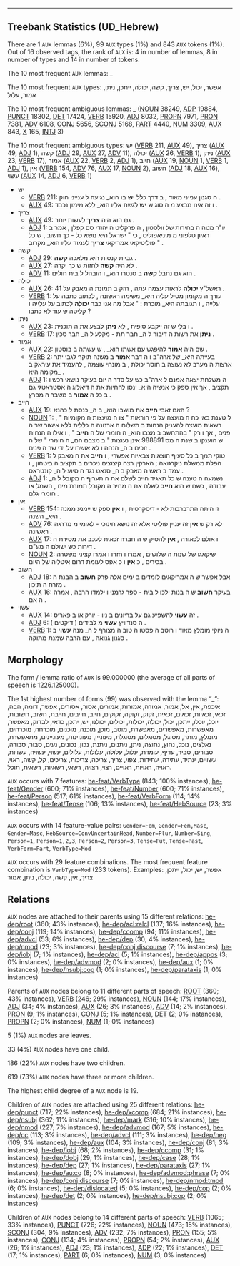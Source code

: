 

--------------------------------------------------------------------------------

## Treebank Statistics (UD_Hebrew)

There are 1 `AUX` lemmas (6%), 99 `AUX` types (1%) and 843 `AUX` tokens (1%).
Out of 16 observed tags, the rank of `AUX` is: 4 in number of lemmas, 8 in number of types and 14 in number of tokens.

The 10 most frequent `AUX` lemmas: _

The 10 most frequent `AUX` types:  אפשר, יכול, יש, צריך, קשה, יכולה, ייתכן, ניתן, אמור, עלול

The 10 most frequent ambiguous lemmas: _ ([NOUN]() 38249, [ADP]() 19884, [PUNCT]() 18302, [DET]() 17424, [VERB]() 15920, [ADJ]() 8032, [PROPN]() 7971, [PRON]() 7381, [ADV]() 6108, [CONJ]() 5656, [SCONJ]() 5168, [PART]() 4440, [NUM]() 3309, [AUX]() 843, [X]() 165, [INTJ]() 3)

The 10 most frequent ambiguous types:  יש ([VERB]() 211, [AUX]() 49), צריך ([AUX]() 49, [ADJ]() 1), קשה ([ADJ]() 29, [AUX]() 27, [ADV]() 11), יכולה ([AUX]() 26, [VERB]() 1), ניתן ([AUX]() 23, [VERB]() 17), אמור ([AUX]() 22, [VERB]() 2, [ADJ]() 1), חייב ([AUX]() 19, [NOUN]() 1, [VERB]() 1, [ADJ]() 1), אין ([VERB]() 154, [ADV]() 76, [AUX]() 17, [NOUN]() 2), חשוב ([ADJ]() 18, [AUX]() 16), עשוי ([AUX]() 14, [ADJ]() 6, [VERB]() 1)


* יש
  * [VERB]() 211: ה סגנון ענייני מאוד , ב דרך כלל <b>יש</b> בו הוא_ נגיעה ל ענייני חוק .
  * [AUX]() 49: ו זה אינו מבצע מ ה סוג ש <b>יש</b> לגשת אליו הוא_ ללא מימון נכבד .
* צריך
  * [AUX]() 49: גם הוא היה <b>צריך</b> לעשות יותר .
  * [ADJ]() 1: יו"ר מטה ה בחירות של וולסטון , ה פרקליט ה יהודי סם קפלן , אמר ב ראיון טלפוני מ מיניאפוליס , כי " ישראל היא נושא כל - כך חשוב , ש כל פוליטיקאי אמריקאי <b>צריך</b> לעמוד עליו הוא_ מקרוב " .
* קשה
  * [ADJ]() 29: גביית קנסות היא מלאכה <b>קשה</b> .
  * [AUX]() 27: לא היה <b>קשה</b> לחזות ש כך יקרה .
  * [ADV]() 11: הוא גם נחבל <b>קשה</b> ב סנטרו הוא_ ו הובהל ל בית חולים .
* יכולה
  * [AUX]() 26: ראשל"ץ <b>יכולה</b> לראות עצמה עתה , חזק ב תמונת ה מאבק על 41 .
  * [VERB]() 1: עורך ה מקומון מטיל עליה היא_ משימה ראשונה , לכתוב כתבה על עלייה , ו תגובתה היא_ מוכרת : " אבל מה אני כבר <b>יכולה</b> לכתוב על עלייה ו קליטה ש עוד לא כתבו ?
* ניתן
  * [AUX]() 23: ו בלי ש זה ייקבע סופית , לא <b>ניתן</b> לבצע את ה תוכנית .
  * [VERB]() 17: <b>ניתן</b> את רשות ה דיבור ל ה_ חבר תת - מקלע ל ה_ חבר סכין .
* אמור
  * [AUX]() 22: שם היה <b>אמור</b> להיפגש עם אשתו הוא_ , ש עשתה ב בוסטון .
  * [VERB]() 2: בעייתה היא_ של ארה"ב ו ה דבר <b>אמור</b> ב משנה תוקף לגבי יתר ארצות ה מערב לא נעוצה ב חוסר יכולת , ב מונחי עוצמה , להעמיד את עיראק ב מקומה היא_ .
  * [ADJ]() 1: ה משלחת יצאה אמנם ל ארה"ב כש על סדר ה יום בעיקר נושאי רכש ו תקציב , אך אין ספק כי אנשיה היא_ ינסו להחיות את ה דיאלוג ה אסטראטגי גם ב כל ה <b>אמור</b> ב משבר ה מפרץ .
* חייב
  * [AUX]() 19: האם זאבי <b>חייב</b> את מושבו הוא_ ב ה_ כנסת ל כהנא ?
  * [NOUN]() 1: ל טענת באי כח ה מועצה על פי הוראות " צו ה מועצות ה מקומיות " , רשאית מועצה להעניק הנחות ב תשלום ה ארנונה ה כללית ללא אישור שר ה פנים , אך ו רק " בהתחשב ב מצבו הוא_ ה חומרי של ה <b>חייב</b> " , ו אילו ה הנחות ש הוענקו ב שנת ה מס 988891 אינן נעוצות " ב מצבם הם_ ה חומרי " של ה זוכים ב ה_ הנחה ו לא אושרו על ידי שר ה פנים .
  * [VERB]() 1: טוקי תמך ב כל סעיף הוצאות צבאיות אפשרי , ו <b>חייב</b> את ה מאבק ל הפלת ממשלת ניקרגואה ; הארקין רצה קיצוצים ניכרים ב תקציב ה ביטחון , ו עמד ב ראש ה מאבק ב ה_ סנאט נגד ה סיוע ל ה_ קונטראס .
  * [ADJ]() 1: נשמעה ה טענה ש כל תאגיד חייב לשלם את ה תעריף ה מקובל ל ה_ עבודה , כשם ש הוא <b>חייב</b> לשלם את ה מחיר ה מקובל תמורת מים , חשמל או חומרי גלם .
* אין
  * [VERB]() 154: זו היתה התרברבות לא - דיסקרטית , ו <b>אין</b> ספק ש יימנע ממנה היא_ השנה .
  * [ADV]() 76: לא רק ש <b>אין</b> זה עניין פוליטי אלא זה נושא חינוכי - לאומי מ מדרגה ראשונה .
  * [AUX]() 17: ו אולם לכאורה , <b>אין</b> להסיק ש ה חברה זכאית לעכב את מסירת ה דירות כש ישולם ה מע"ם .
  * [NOUN]() 2: שיקאגו של שנות ה שלושים , אמרו ו חזרו ו אמרו קציני משטרה בכירים , כ <b>אין</b> ו כ אפס לעומת דרום איטליה של היום .
* חשוב
  * [ADJ]() 18: אבל אפשר ש ה אמריקאים לומדים ב ימים אלה פרק <b>חשוב</b> ב הבנת ה מזרח ה תיכון .
  * [AUX]() 16: בעיקר <b>חשוב</b> ש ה בנות ילכו ל בית - ספר גרמני ו ילמדו הרבה , אמרה ה אם .
* עשוי
  * [AUX]() 14: זה <b>עשוי</b> להשפיע גם על בריונים ב ניו - יורק או ב פאריס .
  * [ADJ]() 6: ה סנדוויץ <b>עשוי</b> מ לבידים ( דיקטים ) .
  * [VERB]() 1: ה ניוקי מומלץ מאוד ו רוטב ה פסטו ה טוב ה מצורף ל ה_ מנה <b>עשוי</b> ב סגנון גנואה , עם הרבה שמנת מתוקה .

## Morphology

The form / lemma ratio of `AUX` is 99.000000 (the average of all parts of speech is 1226.125000).

The 1st highest number of forms (99) was observed with the lemma “_”: איכפת, אין, אל, אמור, אמורה, אמורות, אמורים, אסור, אסורים, אפשר, דומה, הבה, זכאי, זכאיות, זכאים, זכאית, זקוק, זקוקה, זקוקים, חייב, חייבים, חייבת, חשוב, חשובות, יוכל, יוכלו, ייתכן, יכול, יכולה, יכולות, יכולים, יכולנו, יש, יתכן, כדאי, לבדוק, מאפשר, מאפשרות, מאפשרים, מאפשרת, מוטב, מוכן, מוכנה, מוכנים, מוכרחה, מוכרחים, מומלץ, מותר, מסוגל, מסוגלים, מסוגלת, מעוניין, מעוניינות, מעוניינים, מתאפשרת, נאלצים, נוכל, נחוץ, נחוצה, ניתן, ניתנים, ניתנת, נכון, נכונים, נעים, סבור, סבורה, סבורים, סביר, עדיף, עומדת, עלול, עלולה, עלולות, עלולים, עשוי, עשויה, עשויות, עשויים, עתיד, עתידה, עתידות, צפוי, צריך, צריכה, צריכות, צריכים, קל, קשה, ראוי, ראויה, ראויות, ראויים, רצוי, רצויה, רשאי, רשאיות, רשאית, תוכל.

`AUX` occurs with 7 features: [he-feat/VerbType]() (843; 100% instances), [he-feat/Gender]() (600; 71% instances), [he-feat/Number]() (600; 71% instances), [he-feat/Person]() (517; 61% instances), [he-feat/VerbForm]() (114; 14% instances), [he-feat/Tense]() (106; 13% instances), [he-feat/HebSource]() (23; 3% instances)

`AUX` occurs with 14 feature-value pairs: `Gender=Fem`, `Gender=Fem,Masc`, `Gender=Masc`, `HebSource=ConvUncertainHead`, `Number=Plur`, `Number=Sing`, `Person=1`, `Person=1,2,3`, `Person=2`, `Person=3`, `Tense=Fut`, `Tense=Past`, `VerbForm=Part`, `VerbType=Mod`

`AUX` occurs with 29 feature combinations.
The most frequent feature combination is `VerbType=Mod` (233 tokens).
Examples: אפשר, יש, יכול, ייתכן, צריך, אין, קשה, יכולה, ניתן, אמור


## Relations

`AUX` nodes are attached to their parents using 15 different relations: [he-dep/root]() (360; 43% instances), [he-dep/acl:relcl]() (137; 16% instances), [he-dep/conj]() (119; 14% instances), [he-dep/ccomp]() (94; 11% instances), [he-dep/advcl]() (53; 6% instances), [he-dep/dep]() (30; 4% instances), [he-dep/nmod]() (23; 3% instances), [he-dep/conj:discourse]() (7; 1% instances), [he-dep/iobj]() (7; 1% instances), [he-dep/acl]() (5; 1% instances), [he-dep/appos]() (3; 0% instances), [he-dep/advmod]() (2; 0% instances), [he-dep/aux]() (1; 0% instances), [he-dep/nsubj:cop]() (1; 0% instances), [he-dep/parataxis]() (1; 0% instances)

Parents of `AUX` nodes belong to 11 different parts of speech: [ROOT]() (360; 43% instances), [VERB]() (246; 29% instances), [NOUN]() (144; 17% instances), [ADJ]() (34; 4% instances), [AUX]() (26; 3% instances), [ADV]() (14; 2% instances), [PRON]() (9; 1% instances), [CONJ]() (5; 1% instances), [DET]() (2; 0% instances), [PROPN]() (2; 0% instances), [NUM]() (1; 0% instances)

5 (1%) `AUX` nodes are leaves.

33 (4%) `AUX` nodes have one child.

186 (22%) `AUX` nodes have two children.

619 (73%) `AUX` nodes have three or more children.

The highest child degree of a `AUX` node is 19.

Children of `AUX` nodes are attached using 25 different relations: [he-dep/punct]() (717; 22% instances), [he-dep/xcomp]() (684; 21% instances), [he-dep/nsubj]() (362; 11% instances), [he-dep/mark]() (316; 10% instances), [he-dep/nmod]() (227; 7% instances), [he-dep/advmod]() (167; 5% instances), [he-dep/cc]() (113; 3% instances), [he-dep/advcl]() (111; 3% instances), [he-dep/neg]() (109; 3% instances), [he-dep/aux]() (104; 3% instances), [he-dep/conj]() (81; 3% instances), [he-dep/iobj]() (68; 2% instances), [he-dep/ccomp]() (31; 1% instances), [he-dep/dobj]() (29; 1% instances), [he-dep/case]() (28; 1% instances), [he-dep/dep]() (27; 1% instances), [he-dep/parataxis]() (27; 1% instances), [he-dep/aux:q]() (8; 0% instances), [he-dep/advmod:phrase]() (7; 0% instances), [he-dep/conj:discourse]() (7; 0% instances), [he-dep/nmod:tmod]() (6; 0% instances), [he-dep/dislocated]() (5; 0% instances), [he-dep/cop]() (2; 0% instances), [he-dep/det]() (2; 0% instances), [he-dep/nsubj:cop]() (2; 0% instances)

Children of `AUX` nodes belong to 14 different parts of speech: [VERB]() (1065; 33% instances), [PUNCT]() (726; 22% instances), [NOUN]() (473; 15% instances), [SCONJ]() (304; 9% instances), [ADV]() (232; 7% instances), [PRON]() (155; 5% instances), [CONJ]() (134; 4% instances), [PROPN]() (54; 2% instances), [AUX]() (26; 1% instances), [ADJ]() (23; 1% instances), [ADP]() (22; 1% instances), [DET]() (17; 1% instances), [PART]() (6; 0% instances), [NUM]() (3; 0% instances)


